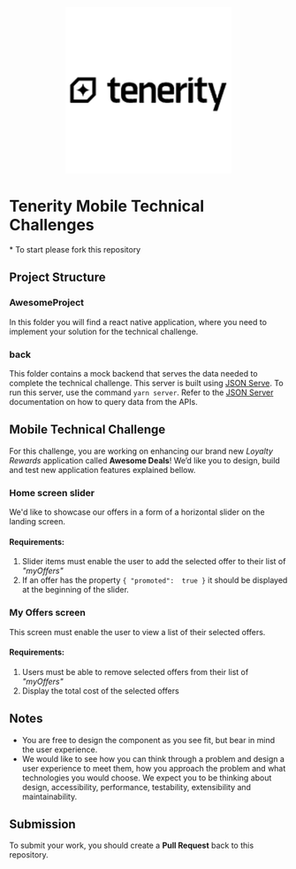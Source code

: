 <div
  align="center" 
>
	<img
		width="300"
		alt="The Lounge"
		src="./assets/tenerity-logo.png"
  >
</div>

# Tenerity Mobile Technical Challenges
\* To start please fork this repository

## Project Structure

### AwesomeProject
In this folder you will find a react native application, where you need to implement your solution for the technical challenge.

### back
This folder contains a mock backend that serves the data needed to complete the technical challenge. This server is built using [JSON Serve](https://github.com/typicode/json-server). To run this server, use the command `yarn server`.
Refer to the [JSON Server](https://github.com/typicode/json-server) documentation on how to query data from the APIs.


## Mobile Technical Challenge

For this challenge, you are working on enhancing our brand new _Loyalty Rewards_ application called **Awesome Deals**!  We’d like you to design, build and test new application features explained bellow.

### Home screen slider
We'd like to showcase our offers in a form of a horizontal slider on the landing screen.  

#### Requirements:
1. Slider items must enable the user to add the selected offer to their list of _"myOffers"_
2. If an offer has the property `{ "promoted":  true }` it should be displayed at the beginning of the slider.

### My Offers screen
This screen must enable the user to view a list of their selected offers.

#### Requirements:
1. Users must be able to remove selected offers from their list of _"myOffers"_
2. Display the total cost of the selected offers


## Notes

 * You are free to design the component as you see fit, but bear in mind the user experience. 
 * We would like to see how you can think through a problem and design a user experience to meet them, how you approach the problem and what technologies you would choose. We expect you to be thinking about design, accessibility, performance, testability, extensibility and maintainability.
    
## Submission 

To submit your work, you should create a **Pull Request** back to this repository.
